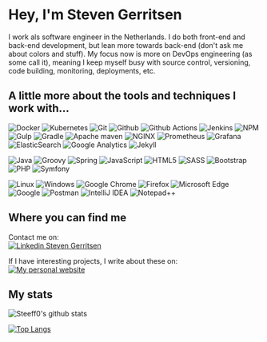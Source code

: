 # Hey, I'm Steven Gerritsen
I work als software engineer in the Netherlands. I do both front-end and back-end development, but lean more towards back-end (don't ask me about colors and stuff). My focus now is more on DevOps engineering (as some call it), meaning I keep myself busy with source control, versioning, code building, monitoring, deployments, etc.

## A little more about the tools and techniques I work with...
![Docker](https://img.shields.io/static/v1?style=flat&logo=docker&label=&message=Docker&logoColor=fff&labelColor=111&color=green)
![Kubernetes](https://img.shields.io/static/v1?style=flat&logo=kubernetes&label=&message=Kubernetes&logoColor=fff&labelColor=111&color=green)
![Git](https://img.shields.io/static/v1?style=flat&logo=git&label=&message=GIT&logoColor=fff&labelColor=111&color=green)
![Github](https://img.shields.io/static/v1?style=flat&logo=github&label=&message=Github&logoColor=fff&labelColor=111&color=green)
![Github Actions](https://img.shields.io/static/v1?style=flat&logo=github-actions&label=&message=Github%20Actions&logoColor=fff&labelColor=111&color=green)
![Jenkins](https://img.shields.io/static/v1?style=flat&logo=Jenkins&label=&message=Jenkins&logoColor=fff&labelColor=111&color=green)
![NPM](https://img.shields.io/static/v1?style=flat&logo=NPM&label=&message=NPM&logoColor=fff&labelColor=111&color=green)
![Gulp](https://img.shields.io/static/v1?style=flat&logo=gulp&label=&message=Gulp&logoColor=fff&labelColor=111&color=green)
![Gradle](https://img.shields.io/static/v1?style=flat&logo=Gradle&label=&message=Gradle&logoColor=fff&labelColor=111&color=green)
![Apache maven](https://img.shields.io/static/v1?style=flat&logo=apache-maven&label=&message=Apache%20maven&logoColor=fff&labelColor=111&color=green)
![NGINX](https://img.shields.io/static/v1?style=flat&logo=nginx&label=&message=NGINX&logoColor=fff&labelColor=111&color=green)
![Prometheus](https://img.shields.io/static/v1?style=flat&logo=prometheus&label=&message=Prometheus&logoColor=fff&labelColor=111&color=green)
![Grafana](https://img.shields.io/static/v1?style=flat&logo=grafana&label=&message=Grafana&logoColor=fff&labelColor=111&color=green)
![ElasticSearch](https://img.shields.io/static/v1?style=flat&logo=elasticsearch&label=&message=ElasticSearch&logoColor=fff&labelColor=111&color=green)
![Google Analytics](https://img.shields.io/static/v1?style=flat&logo=google-analytics&label=&message=Google%20Analytics&logoColor=fff&labelColor=111&color=green)
![Jekyll](https://img.shields.io/static/v1?style=flat&logo=Jekyll&label=&message=Jekyll&logoColor=fff&labelColor=111&color=green)

![Java](https://img.shields.io/static/v1?style=flat&logo=java&label=&message=Java&logoColor=fff&labelColor=111&color=blue)
![Groovy](https://img.shields.io/static/v1?style=flat&logo=groovy&label=&message=Groovy&logoColor=fff&labelColor=111&color=blue)
![Spring](https://img.shields.io/static/v1?style=flat&logo=Spring&label=&message=Spring&logoColor=fff&labelColor=111&color=blue)
![JavaScript](https://img.shields.io/static/v1?style=flat&logo=javaScript&label=&message=JavaScript&logoColor=fff&labelColor=111&color=blue)
![HTML5](https://img.shields.io/static/v1?style=flat&logo=html5&label=&message=HTML5&logoColor=fff&labelColor=111&color=blue)
![SASS](https://img.shields.io/static/v1?style=flat&logo=sass&label=&message=SASS&logoColor=fff&labelColor=111&color=blue)
![Bootstrap](https://img.shields.io/static/v1?style=flat&logo=bootstrap&label=&message=Bootstrap&logoColor=fff&labelColor=111&color=blue)
![PHP](https://img.shields.io/static/v1?style=flat&logo=php&label=&message=PHP&logoColor=fff&labelColor=111&color=blue)
![Symfony](https://img.shields.io/static/v1?style=flat&logo=Symfony&label=&message=Symfony&logoColor=fff&labelColor=111&color=blue)

![Linux](https://img.shields.io/static/v1?style=flat&logo=linux&label=&message=Linux&logoColor=fff&labelColor=111&color=orange)
![Windows](https://img.shields.io/static/v1?style=flat&logo=Windows&label=&message=Windows&logoColor=fff&labelColor=111&color=orange)
![Google Chrome](https://img.shields.io/static/v1?style=flat&logo=google-chrome&label=&message=Google%20chrome&logoColor=fff&labelColor=111&color=orange)
![Firefox](https://img.shields.io/static/v1?style=flat&logo=Firefox&label=&message=Firefox&logoColor=fff&labelColor=111&color=orange)
![Microsoft Edge](https://img.shields.io/static/v1?style=flat&logo=microsoft-Edge&label=&message=Microsoft%20Edge&logoColor=fff&labelColor=111&color=orange)
![Google](https://img.shields.io/static/v1?style=flat&logo=Google&label=&message=Google&logoColor=fff&labelColor=111&color=orange)
![Postman](https://img.shields.io/static/v1?style=flat&logo=Postman&label=&message=Postman&logoColor=fff&labelColor=111&color=orange)
![IntelliJ IDEA](https://img.shields.io/static/v1?style=flat&logo=intellij-idea&label=&message=IntelliJ&logoColor=fff&labelColor=111&color=orange)
![Notepad++](https://img.shields.io/static/v1?style=flat&logo=notepadplusplus&label=&message=Notepad%2B%2B&logoColor=fff&labelColor=111&color=orange)

## Where you can find me
Contact me on:  
[![Linkedin Steven Gerritsen](https://img.shields.io/static/v1?style=flat&logo=linkedin&label=&message=Linkedin&logoColor=fff&labelColor=111&color=390931)](https://www.linkedin.com/in/stevengerritsen/)

If I have interesting projects, I write about these on:   
[![My personal website](https://img.shields.io/static/v1?style=flat&label=My%20site&message=https%3A%2F%2Fsteeff0.github.io%2F&labelColor=111&color=390931)](https://steeff0.github.io/)

## My stats

![Steeff0's github stats](https://github-readme-stats.vercel.app/api?username=Steeff0&include_all_commits=true)

[![Top Langs](https://github-readme-stats.vercel.app/api/top-langs/?username=Steeff0&layout=compact&include_all_commits=true)](https://github.com/Steeff0)
